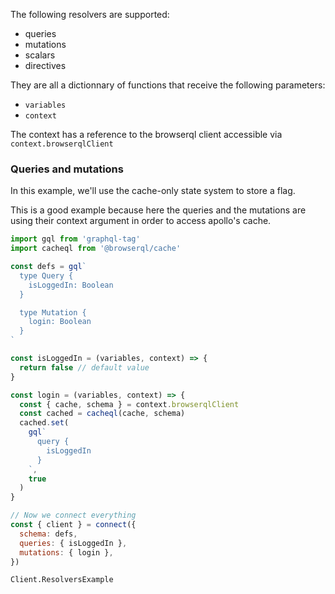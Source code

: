 The following resolvers are supported:

- queries
- mutations
- scalars
- directives

They are all a dictionnary of functions that receive the following parameters:

- `variables`
- `context`

The context has a reference to the browserql client accessible via `context.browserqlClient`

### Queries and mutations

In this example, we'll use the cache-only state system to store a flag.

This is a good example because here the queries and the mutations are using their context argument in order to access apollo's cache.

```javascript
import gql from 'graphql-tag'
import cacheql from '@browserql/cache'

const defs = gql`
  type Query {
    isLoggedIn: Boolean
  }

  type Mutation {
    login: Boolean
  }
`

const isLoggedIn = (variables, context) => {
  return false // default value
}

const login = (variables, context) => {
  const { cache, schema } = context.browserqlClient
  const cached = cacheql(cache, schema)
  cached.set(
    gql`
      query {
        isLoggedIn
      }
    `,
    true
  )
}

// Now we connect everything
const { client } = connect({
  schema: defs,
  queries: { isLoggedIn },
  mutations: { login },
})
```

```snapshot
Client.ResolversExample
```
